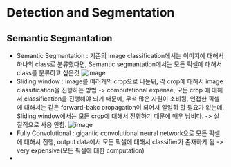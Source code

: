 # Detection and Segmentation

## Semantic Segmantation
- Semantic Segmantation : 기존의 image classification에서는 이미지에 대해서 하나의 class로 분류했다면, Semantic segmantation에서는 모든 픽셀에 대해서 class를 분류하고 싶은것
![image](https://user-images.githubusercontent.com/48700102/118393673-37e63b00-b67b-11eb-85ac-92eacdbddbf1.png)
- Sliding window : image를 여러개의 crop으로 나눈뒤, 각 crop에 대해서 image classification을 진행하는 방법 -> computational expense, 모든 crop 에 대해서 classification을 진행해야 되기 때문에, 무척 많은 자원이 소비됨, 인접한 픽셀에 대해서는 같은 forward-bakc propagation이 되어서 일일히 할 필요가 없는데, Sliding window에서는 모든 crop에 대해서 진행하기 때문에 매우 낭비다. -> 실질적으로 사용 안함.
![image](https://user-images.githubusercontent.com/48700102/118393795-da062300-b67b-11eb-8239-ef893a039138.png)
- Fully Convolutional : gigantic convolutional neural network으로 모든 픽셀에 대해서 진행, output data에서 모든 픽셀에 대해서 classifier가 존재하게 됨 -> very expensive(모든 픽셀에 대한 computation)
- 
